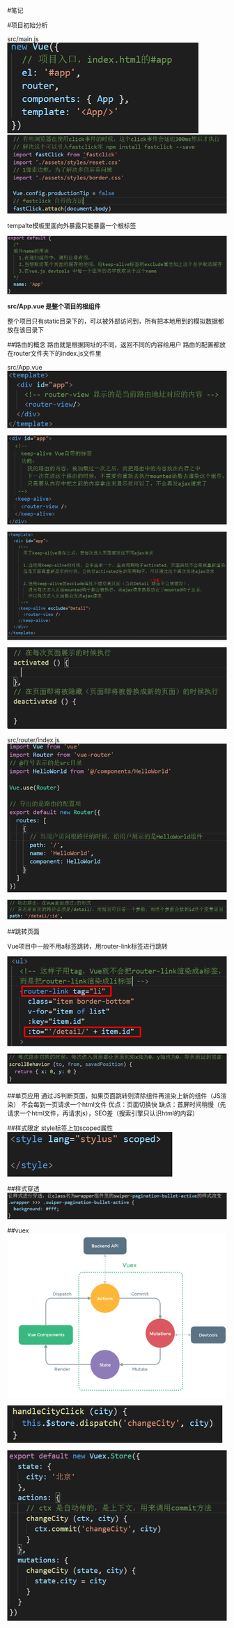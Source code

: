 #笔记

#项目初始分析

src/main.js
![](./img/3.png)
![](./img/4.png)

tempalte模板里面向外暴露只能暴露一个根标签

![](./img/15.png)

**src/App.vue 是整个项目的根组件**

整个项目只有static目录下的，可以被外部访问到，所有把本地用到的模拟数据都放在该目录下

##路由的概念
路由就是根据网址的不同，返回不同的内容给用户
路由的配置都放在router文件夹下的index.js文件里

src/App.vue
![](./img/1.png)

![](./img/10.png)

![](./img/14.png)

![](./img/13.png)

src/router/index.js
![](./img/2.png)

![](./img/12.png)

##跳转页面

Vue项目中一般不用a标签跳转，用router-link标签进行跳转

![](./img/11.png)

![](./img/16.png)

##单页应用
通过JS判断页面，如果页面跳转则清除组件再渲染上新的组件（JS渲染）
不会每到一页请求一个html文件
优点：页面切换快
缺点：首屏时间稍慢（先请求一个html文件，再请求js），SEO差（搜索引擎只认识html的内容）

##样式限定
style标签上加scoped属性
![](./img/5.png)

##样式穿透
![](./img/6.png)

##vuex
![](./img/7.png)

![](./img/9.png)

![](./img/8.png)

